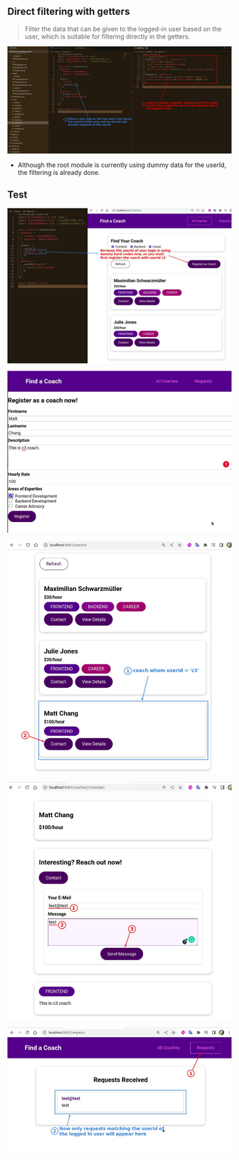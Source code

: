 ## **Direct filtering with getters**

> Filter the data that can be given to the logged-in user based on the user, which is suitable for filtering directly in the getters.

![Alt refactor getters of requests](pic/06.jpg)

- Although the root module is currently using dummy data for the userId, the filtering is already done.

## **Test**

![Alt test - register](pic/07.jpg)

![Alt test - register form](pic/08.jpg)

![Alt test - click contact](pic/09.jpg)

![Alt test - contact form](pic/10.jpg)

![Alt test - result](pic/11.jpg)
